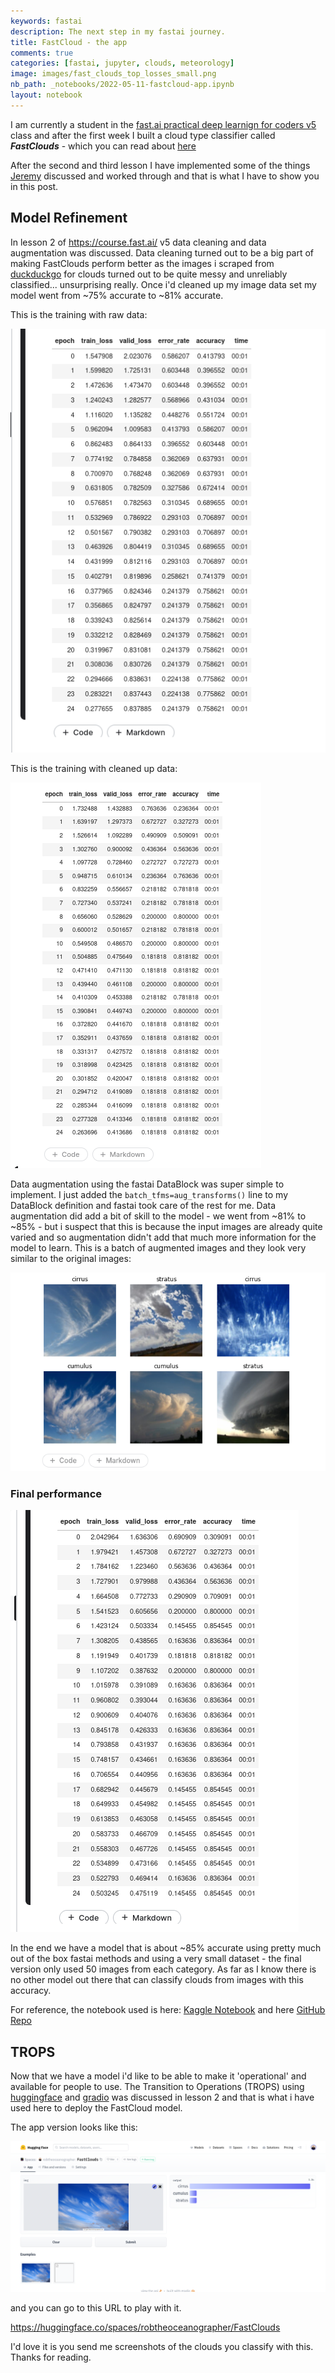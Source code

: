 ```yaml
---
keywords: fastai
description: The next step in my fastai journey.
title: FastCloud - the app
comments: true
categories: [fastai, jupyter, clouds, meteorology]
image: images/fast_clouds_top_losses_small.png
nb_path: _notebooks/2022-05-11-fastcloud-app.ipynb
layout: notebook
---
```


<!--
#################################################
### THIS FILE WAS AUTOGENERATED! DO NOT EDIT! ###
#################################################
# file to edit: _notebooks/2022-05-11-fastcloud-app.ipynb
-->

<div class="container" id="notebook-container">
        
<div class="cell border-box-sizing text_cell rendered"><div class="inner_cell">
<div class="text_cell_render border-box-sizing rendered_html">
<p>I am currently a student in the <a href="https://course.fast.ai/">fast.ai practical deep learnign for coders v5</a> class and after the first week I built a cloud type classifier called <strong><em>FastClouds</em></strong> - which you can read about <a href="https://www.robtheoceanographer.com/fastai/jupyter/clouds/meteorology/2022/04/29/fastcloud.html">here</a></p>
<p>After the second and third lesson I have implemented some of the things <a href="https://twitter.com/jeremyphoward">Jeremy</a> discussed and worked through and that is what I have to show you in this post.</p>

</div>
</div>
</div>
<div class="cell border-box-sizing text_cell rendered"><div class="inner_cell">
<div class="text_cell_render border-box-sizing rendered_html">
<h2 id="Model-Refinement">Model Refinement<a class="anchor-link" href="#Model-Refinement"> </a></h2>
</div>
</div>
</div>
<div class="cell border-box-sizing text_cell rendered"><div class="inner_cell">
<div class="text_cell_render border-box-sizing rendered_html">
<p>In lesson 2 of <a href="https://course.fast.ai/">https://course.fast.ai/</a> v5 data cleaning and data augmentation was discussed. Data cleaning turned out to be a big part of making FastClouds perform better as the images i scraped from <a href="http://.duckduckgo.com">duckduckgo</a> for clouds turned out to be quite messy and unreliably classified... unsurprising really. Once i'd cleaned up my image data set my model went from ~75% accurate to ~81% accurate.</p>

</div>
</div>
</div>
<div class="cell border-box-sizing text_cell rendered"><div class="inner_cell">
<div class="text_cell_render border-box-sizing rendered_html">
<p>This is the training with raw data:</p>

</div>
</div>
</div>
<div class="cell border-box-sizing text_cell rendered"><div class="inner_cell">
<div class="text_cell_render border-box-sizing rendered_html">
<p><img src="images/copied_from_nb/images/fast_clouds_raw_fine_tune.png" alt=""></p>

</div>
</div>
</div>
<div class="cell border-box-sizing text_cell rendered"><div class="inner_cell">
<div class="text_cell_render border-box-sizing rendered_html">
<p>This is the training with cleaned up data:</p>

</div>
</div>
</div>
<div class="cell border-box-sizing text_cell rendered"><div class="inner_cell">
<div class="text_cell_render border-box-sizing rendered_html">
<p><img src="images/copied_from_nb/images/fast_clouds_cleaned_fine_tune.png" alt=""></p>

</div>
</div>
</div>
<div class="cell border-box-sizing text_cell rendered"><div class="inner_cell">
<div class="text_cell_render border-box-sizing rendered_html">
<p>Data augmentation using the fastai DataBlock was super simple to implement. I just added the <code>batch_tfms=aug_transforms()</code> line to my DataBlock definition and fastai took care of the rest for me. Data augmentation did add a bit of skill to the model - we went from ~81% to ~85% - but i suspect that this is because the input images are already quite varied and so augmentation didn't add that much more information for the model to learn. This is a batch of augmented images and they look very similar to the original images:</p>

</div>
</div>
</div>
<div class="cell border-box-sizing text_cell rendered"><div class="inner_cell">
<div class="text_cell_render border-box-sizing rendered_html">
<p><img src="images/copied_from_nb/images/fast_clouds_aug_batch.png" alt=""></p>

</div>
</div>
</div>
<div class="cell border-box-sizing text_cell rendered"><div class="inner_cell">
<div class="text_cell_render border-box-sizing rendered_html">
<h3 id="Final-performance">Final performance<a class="anchor-link" href="#Final-performance"> </a></h3><p><img src="images/copied_from_nb/images/fast_clouds_cleaned_and_auged_fine_tune.png" alt=""></p>
<p>In the end we have a model that is about ~85% accurate using pretty much out of the box fastai methods and using a very small dataset - the final version only used 50 images from each category. As far as I know there is no other model out there that can classify clouds from images with this accuracy.</p>
<p>For reference, the notebook used is here: <a href="https://www.kaggle.com/code/robtheoceanographer/fastclouds">Kaggle Notebook</a> and here <a href="https://github.com/RobTheOceanographer/FastClouds">GitHub Repo</a></p>

</div>
</div>
</div>
<div class="cell border-box-sizing text_cell rendered"><div class="inner_cell">
<div class="text_cell_render border-box-sizing rendered_html">
<h2 id="TROPS">TROPS<a class="anchor-link" href="#TROPS"> </a></h2>
</div>
</div>
</div>
<div class="cell border-box-sizing text_cell rendered"><div class="inner_cell">
<div class="text_cell_render border-box-sizing rendered_html">
<p>Now that we have a model i'd like to be able to make it 'operational' and available for people to use. The Transition to Operations (TROPS) using <a href="https://huggingface.co">huggingface</a> and <a href="https://www.gradio.app/">gradio</a> was discussed in lesson 2 and that is what i have used here to deploy the FastCloud model.</p>
<p>The app version looks like this:</p>
<p><img src="images/copied_from_nb/images/FastClouds_HF_App.png" alt=""></p>
<p>and you can go to this URL to play with it.</p>
<p><a href="https://huggingface.co/spaces/robtheoceanographer/FastClouds">https://huggingface.co/spaces/robtheoceanographer/FastClouds</a></p>
<p>I'd love it is you send me screenshots of the clouds you classify with this. Thanks for reading.</p>

</div>
</div>
</div>
</div>
 

